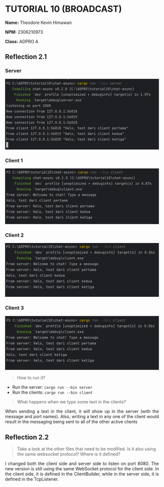 # TUTORIAL 10 (BROADCAST)

**Name:** Theodore Kevin Himawan

**NPM:** 2306210973

**Class:** ADPRO A

## Reflection 2.1

### Server
![server](img/server.png)

### Client 1
![1](img/1.png)

### Client 2
![2](img/2.png)

### Client 3
![3](img/3.png)

>How to run it?

- Run the server: <code>cargo run --bin server</code>
- Run the clients: <code>cargo run --bin client</code>

>What happens when we type some text in the clients?

<p align="justify">When sending a text in the client, it will show up in the server (with the message and port names). Also, writing a text in any one of the client would result in the messaging being sent to all of the other active clients</p>

## Reflection 2.2

> Take a look at the other files that need to be modified. Is it also using
the same websocket protocol? Where is it defined?

<p align="justify">I changed both the client side and server side to listen on port 8080. The new version is still using the same WebSocket protocol for the client side. In the client side, it is defined in the ClientBuilder, while in the server side, it is defined in the TcpListener.</p>